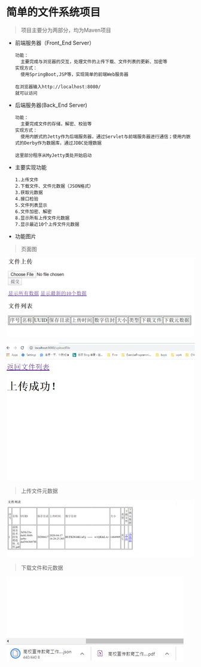 # 简单的文件系统项目

> 项目主要分为两部分，均为Maven项目



* 前端服务器（Front_End Server）

  ```
  功能：
  	主要完成与浏览器的交互，处理文件的上传下载、文件列表的更新、加密等
  实现方式：
  	使用SpringBoot,JSP等，实现简单的前端Web服务器
    
  在浏览器输入http://localhost:8080/   
  就可以访问
  ```

  

* 后端服务器(Back_End Server)

  ```，
  功能：
  	主要完成文件的存储，解密、校验等
  实现方式：
  	使用内嵌式的Jetty作为后端服务器，通过Servlet与前端服务器进行通信；使用内嵌式的Derby作为数据库，通过JDBC处理数据
  
  这里部分程序从MyJetty类处开始启动
  ```

  

* 主要实现功能

  ```
  1.上传文件
  2.下载文件、文件元数据（JSON格式）
  3.获取元数据
  4.接口检验
  5.文件列表显示
  6.文件加密、解密
  8.显示所有上传文件元数据
  7.显示最近10个上传文件元数据
  ```
  



* 功能图片



> 页面图

![icon](./img/img00.png)

![icon](./img/img01.png)

> 上传文件元数据

![icon](./img/img02.png)

> 下载文件和元数据

![icon](./img/img03.png)

